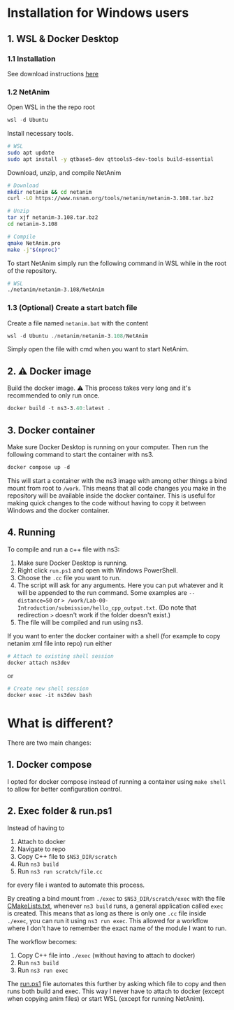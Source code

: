 # Installation for Windows users

## 1. WSL & Docker Desktop

### 1.1 Installation
See download instructions [here](/README.md#1-install-prerequisites)

### 1.2 NetAnim
Open WSL in the the repo root

```powershell
wsl -d Ubuntu
```

Install necessary tools.

```bash
# WSL
sudo apt update
sudo apt install -y qtbase5-dev qttools5-dev-tools build-essential
```

Download, unzip, and compile NetAnim

```bash
# Download
mkdir netanim && cd netanim
curl -LO https://www.nsnam.org/tools/netanim/netanim-3.108.tar.bz2

# Unzip
tar xjf netanim-3.108.tar.bz2
cd netanim-3.108

# Compile
qmake NetAnim.pro
make -j"$(nproc)"
```

To start NetAnim simply run the following command in WSL while in the root of the repository.

```bash
# WSL
./netanim/netanim-3.108/NetAnim
```

### 1.3 (Optional) Create a start batch file

Create a file named `netanim.bat` with the content

```powershell
wsl -d Ubuntu ./netanim/netanim-3.108/NetAnim
```

Simply open the file with cmd when you want to start NetAnim.

## 2. ⚠️ Docker image
Build the docker image. ⚠️ This process takes very long and it's recommended to only run once.

```powershell
docker build -t ns3-3.40:latest .
```

## 3. Docker container
Make sure Docker Desktop is running on your computer. Then run the following command to start the container with ns3.

```powershell
docker compose up -d
```

This will start a container with the ns3 image with among other things a bind mount from root to `/work`. This means that all code changes you make in the repository will be available inside the docker container. This is useful for making quick changes to the code without having to copy it between Windows and the docker container.

## 4. Running
To compile and run a c++ file with ns3:
1. Make sure Docker Desktop is running.
2. Right click `run.ps1` and open with Windows PowerShell.
3. Choose the `.cc` file you want to run.
4. The script will ask for any arguments. Here you can put whatever and it will be appended to the run command. Some examples are `--distance=50` or `> /work/Lab-00-Introduction/submission/hello_cpp_output.txt`. (Do note that redirection `>` doesn't work if the folder doesn't exist.)
5. The file will be compiled and run using ns3.

If you want to enter the docker container with a shell (for example to copy netanim xml file into repo) run either

```powershell
# Attach to existing shell session
docker attach ns3dev
```

or

```powershell
# Create new shell session
docker exec -it ns3dev bash
```

# What is different?
There are two main changes:

## 1. Docker compose
I opted for docker compose instead of running a container using `make shell` to allow for better configuration control.

## 2. Exec folder & run.ps1
Instead of having to
1. Attach to docker
2. Navigate to repo
3. Copy C++ file to `$NS3_DIR/scratch`
4. Run `ns3 build`
5. Run `ns3 run scratch/file.cc`

for every file i wanted to automate this process.

By creating a bind mount from `./exec` to `$NS3_DIR/scratch/exec` with the file [CMakeLists.txt](/exec/CMakeLists.txt), whenever `ns3 build` runs, a general application called `exec` is created. This means that as long as there is only one `.cc` file inside `./exec`, you can run it using `ns3 run exec`. This allowed for a workflow where I don't have to remember the exact name of the module I want to run. 

The workflow becomes:

1. Copy C++ file into `./exec` (without having to attach to docker)
2. Run `ns3 build`
3. Run `ns3 run exec`

The [run.ps1](/run.ps1) file automates this further by asking which file to copy and then runs both build and exec. This way I never have to attach to docker (except when copying anim files) or start WSL (except for running NetAnim).